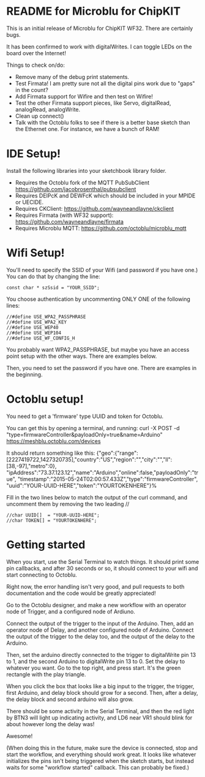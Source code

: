 README for Microblu for ChipKIT
===============================

This is an initial release of Microblu for ChipKIT WF32.  There are certainly bugs.

It has been confirmed to work with digitalWrites.  I can toggle LEDs on the board over the Internet!

Things to check on/do:
 * Remove many of the debug print statements.
 * Test Firmata!  I am pretty sure not all the digital pins work due to "gaps" in the count?
 * Add Firmata support for Wifire and then test on Wifire!
 * Test the other Firmata support pieces, like Servo, digitalRead, analogRead, analogWrite.
 * Clean up connect()
 * Talk with the Octoblu folks to see if there is a better base sketch than the Ethernet one.  For
     instance, we have a bunch of RAM!

IDE Setup!
==========
Install the following libraries into your sketchbook library folder.

 * Requires the Octoblu fork of the MQTT PubSubClient https://github.com/jacobrosenthal/pubsubclient
 * Requires DEIPcK and DEWFcK which should be included in your MPIDE or UECIDE.
 * Requires CKClient: https://github.com/wayneandlayne/ckclient
 * Requires Firmata (with WF32 support): https://github.com/wayneandlayne/firmata
 * Requires Microblu MQTT: https://github.com/octoblu/microblu_mqtt


Wifi Setup!
===========

You'll need to specify the SSID of your Wifi (and password if you have one.)
You can do that by changing the line:

    const char * szSsid = "YOUR_SSID";

You choose authentication by uncommenting ONLY ONE of the following lines:

    //#define USE_WPA2_PASSPHRASE
    //#define USE_WPA2_KEY
    //#define USE_WEP40
    //#define USE_WEP104
    //#define USE_WF_CONFIG_H

You probably want WPA2_PASSPHRASE, but maybe you have an access point setup with the other ways.  There are
examples below.

Then, you need to set the password if you have one.  There are examples in the beginning.

Octoblu setup!
==============

You need to get a 'firmware' type UUID and token for Octoblu.

You can get this by opening a terminal, and running:
    curl -X POST -d "type=firmwareController&payloadOnly=true&name=Arduino" https://meshblu.octoblu.com/devices

It should return something like this:
    {"geo":{"range":[2227419722,1427320735],"country":"US","region":"","city":"","ll":[38,-97],"metro":0},
      "ipAddress":"73.37.123.12","name":"Arduino","online":false,"payloadOnly":"true",
      "timestamp":"2015-05-24T02:00:57.433Z","type":"firmwareController",
      "uuid":"YOUR-UUID-HERE","token":"YOURTOKENHERE"}%

Fill in the two lines below to match the output of the curl command, and uncomment them by removing the two
leading //

    //char UUID[]  = "YOUR-UUID-HERE";
    //char TOKEN[] = "YOURTOKENHERE";

Getting started
===============

When you start, use the Serial Terminal to watch things.  It should print some pin callbacks, and after 30 seconds
or so, it should connect to your wifi and start connecting to Octoblu.

Right now, the error handling isn't very good, and pull requests to both documentation and the code would be
greatly appreciated!

Go to the Octoblu designer, and make a new workflow with an operator node of Trigger, and a configured node of Ardiuno.

Connect the output of the trigger to the input of the Arduino.  Then, add an operator node of Delay, and another configured
node of Arduino.  Connect the output of the trigger to the delay too, and the output of the delay to the Arduino.

Then, set the arduino directly connected to the trigger to digitalWrite pin 13 to 1, and the second Arduino
to digitalWrite pin 13 to 0.  Set the delay to whatever you want.  Go to the top right, and press start.
It's the green rectangle with the play triangle.

When you click the box that looks like a big input to the trigger, the trigger, first Arduino, and delay block should
grow for a second.  Then, after a delay, the delay block and second arduino will also grow.

There should be some activity in the Serial Terminal, and then the red light by BTN3 will light up indicating
activity, and LD6 near VR1 should blink for about however long the delay was!

Awesome!

(When doing this in the future, make sure the device is connected, stop and start the workflow, and everything should
work great.  It looks like whatever initializes the pins isn't being triggered when the sketch starts,
but instead waits for some "workflow started" callback.  This can probably be fixed.)
